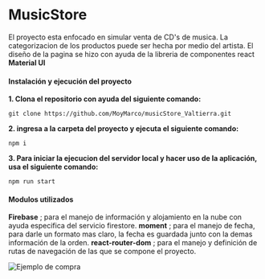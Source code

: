 # MusicStore
El proyecto esta enfocado en simular venta de CD's de musica. La categorizacion de los productos puede ser hecha por medio del artista. El diseño de la pagina se hizo con ayuda de la libreria de componentes react **Material UI**
#### Instalación y ejecución del proyecto

**1. Clona el repositorio con ayuda del siguiente comando:**

    git clone https://github.com/MoyMarco/musicStore_Valtierra.git

**2. ingresa a la carpeta del proyecto y ejecuta el siguiente comando:**

    npm i
    
**3. Para iniciar la ejecucion del servidor local y hacer uso de la aplicación, usa el siguiente comando:**

    npm run start
    
#### Modulos utilizados
 **Firebase** ; para el manejo de información y alojamiento en la nube con ayuda especifica del servicio firestore. 
 **moment** ; para el manejo de fecha, para darle un formato mas claro, la fecha es guardada junto con la demas información de la orden.
 **react-router-dom** ; para el manejo y definición de rutas de navegación de las que se compone el proyecto.

![Ejemplo de compra](https://images-wixmp-ed30a86b8c4ca887773594c2.wixmp.com/f/22aa3ccc-9193-4548-ae50-c7f4a9dbd417/df7zzz8-5330c6da-2b31-407c-9ba0-9d9ff33b57ab.gif?token=eyJ0eXAiOiJKV1QiLCJhbGciOiJIUzI1NiJ9.eyJzdWIiOiJ1cm46YXBwOjdlMGQxODg5ODIyNjQzNzNhNWYwZDQxNWVhMGQyNmUwIiwiaXNzIjoidXJuOmFwcDo3ZTBkMTg4OTgyMjY0MzczYTVmMGQ0MTVlYTBkMjZlMCIsIm9iaiI6W1t7InBhdGgiOiJcL2ZcLzIyYWEzY2NjLTkxOTMtNDU0OC1hZTUwLWM3ZjRhOWRiZDQxN1wvZGY3enp6OC01MzMwYzZkYS0yYjMxLTQwN2MtOWJhMC05ZDlmZjMzYjU3YWIuZ2lmIn1dXSwiYXVkIjpbInVybjpzZXJ2aWNlOmZpbGUuZG93bmxvYWQiXX0.NROX75bpShgDL-2QxKup5xTTAcQzdGWlDnlooJAdWx0)
